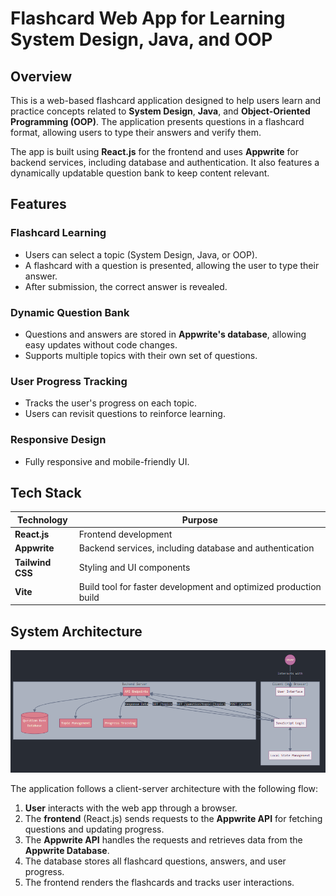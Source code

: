 # **Flashcard Web App for Learning System Design, Java, and OOP**

## **Overview**
This is a web-based flashcard application designed to help users learn and practice concepts related to **System Design**, **Java**, and **Object-Oriented Programming (OOP)**. The application presents questions in a flashcard format, allowing users to type their answers and verify them.  

The app is built using **React.js** for the frontend and uses **Appwrite** for backend services, including database and authentication. It also features a dynamically updatable question bank to keep content relevant.  



## **Features**
### Flashcard Learning
- Users can select a topic (System Design, Java, or OOP).
- A flashcard with a question is presented, allowing the user to type their answer.
- After submission, the correct answer is revealed.

### Dynamic Question Bank
- Questions and answers are stored in **Appwrite's database**, allowing easy updates without code changes.
- Supports multiple topics with their own set of questions.

### User Progress Tracking
- Tracks the user's progress on each topic.
- Users can revisit questions to reinforce learning.

### Responsive Design
- Fully responsive and mobile-friendly UI.




## **Tech Stack**
| Technology     | Purpose                                                                 |
|----------------|-------------------------------------------------------------------------|
| **React.js**    | Frontend development                                                    |
| **Appwrite**    | Backend services, including database and authentication                |
| **Tailwind CSS**| Styling and UI components                                              |
| **Vite**        | Build tool for faster development and optimized production build       |



## **System Architecture**
![System Architecture Diagram](images\SysArch.png)

The application follows a client-server architecture with the following flow:
1. **User** interacts with the web app through a browser.
2. The **frontend** (React.js) sends requests to the **Appwrite API** for fetching questions and updating progress.
3. The **Appwrite API** handles the requests and retrieves data from the **Appwrite Database**.
4. The database stores all flashcard questions, answers, and user progress.
5. The frontend renders the flashcards and tracks user interactions.

